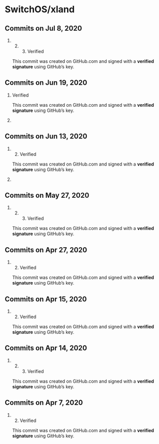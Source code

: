 # SwitchOS/xland

## Commits on Jul 8, 2020

1. 2. 3.  Verified

    This commit was created on GitHub.com and signed with a **verified signature** using GitHub’s key. 

## Commits on Jun 19, 2020

1.  Verified

    This commit was created on GitHub.com and signed with a **verified signature** using GitHub’s key. 

2. 
## Commits on Jun 13, 2020

1. 2.  Verified

    This commit was created on GitHub.com and signed with a **verified signature** using GitHub’s key. 

3. 
## Commits on May 27, 2020

1. 2. 3.  Verified

    This commit was created on GitHub.com and signed with a **verified signature** using GitHub’s key. 

## Commits on Apr 27, 2020

1. 2.  Verified

    This commit was created on GitHub.com and signed with a **verified signature** using GitHub’s key. 

## Commits on Apr 15, 2020

1. 2.  Verified

    This commit was created on GitHub.com and signed with a **verified signature** using GitHub’s key. 

## Commits on Apr 14, 2020

1. 2. 3.  Verified

    This commit was created on GitHub.com and signed with a **verified signature** using GitHub’s key. 

## Commits on Apr 7, 2020

1. 2.  Verified

    This commit was created on GitHub.com and signed with a **verified signature** using GitHub’s key. 


